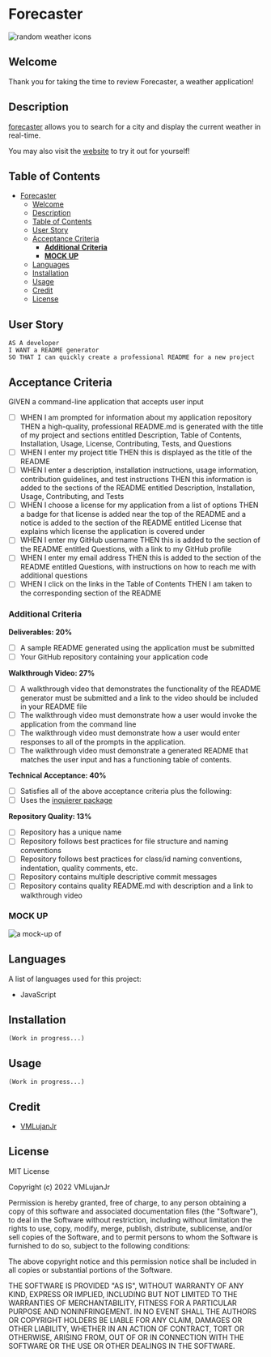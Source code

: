 # Forecaster
![random weather icons](./assets/images/mock-up.gif)
## Welcome

Thank you for taking the time to review Forecaster, a weather application!

## Description

[forecaster](https://github.com/VMLujanJr/forecaster) allows you to search for a city and display the current weather in real-time.

You may also visit the [website](https://vmlujanjr.github.io/forecaster/) to try it out for yourself!

## Table of Contents

- [Forecaster](#forecaster)
  - [Welcome](#welcome)
  - [Description](#description)
  - [Table of Contents](#table-of-contents)
  - [User Story](#user-story)
  - [Acceptance Criteria](#acceptance-criteria)
    - [**Additional Criteria**](#additional-criteria)
    - [**MOCK UP**](#mock-up)
  - [Languages](#languages)
  - [Installation](#installation)
  - [Usage](#usage)
  - [Credit](#credit)
  - [License](#license)

## User Story
```
AS A developer
I WANT a README generator
SO THAT I can quickly create a professional README for a new project
```

## Acceptance Criteria

GIVEN a command-line application that accepts user input
- [ ] WHEN I am prompted for information about my application repository
THEN a high-quality, professional README.md is generated with the title of my project and sections entitled Description, Table of Contents, Installation, Usage, License, Contributing, Tests, and Questions
- [ ] WHEN I enter my project title
THEN this is displayed as the title of the README
- [ ] WHEN I enter a description, installation instructions, usage information, contribution guidelines, and test instructions
THEN this information is added to the sections of the README entitled Description, Installation, Usage, Contributing, and Tests
- [ ] WHEN I choose a license for my application from a list of options
THEN a badge for that license is added near the top of the README and a notice is added to the section of the README entitled License that explains which license the application is covered under
- [ ] WHEN I enter my GitHub username
THEN this is added to the section of the README entitled Questions, with a link to my GitHub profile
- [ ] WHEN I enter my email address
THEN this is added to the section of the README entitled Questions, with instructions on how to reach me with additional questions
- [ ] WHEN I click on the links in the Table of Contents
THEN I am taken to the corresponding section of the README

### **Additional Criteria**

**Deliverables: 20%**

- [ ] A sample README generated using the application must be submitted
- [ ] Your GitHub repository containing your application code

**Walkthrough Video: 27%**

- [ ] A walkthrough video that demonstrates the functionality of the README generator must be submitted and a link to the video should be included in your README file
- [ ] The walkthrough video must demonstrate how a user would invoke the application from the command line
- [ ] The walkthrough video must demonstrate how a user would enter responses to all of the prompts in the application.
- [ ] The walkthrough video must demonstrate a generated README that matches the user input and has a functioning table of contents.

**Technical Acceptance: 40%**

- [ ] Satisfies all of the above acceptance criteria plus the following:
- [ ] Uses the [inquierer package](https://www.npmjs.com/package/inquirer)

**Repository Quality: 13%**

- [ ] Repository has a unique name
- [ ] Repository follows best practices for file structure and naming conventions
- [ ] Repository follows best practices for class/id naming conventions, indentation, quality comments, etc.
- [ ] Repository contains multiple descriptive commit messages
- [ ] Repository contains quality README.md with description and a link to walkthrough video

### **MOCK UP**

![a mock-up of](./assets/images/)

## Languages

A list of languages used for this project:

- JavaScript

## Installation

```
(Work in progress...)
```

## Usage

```
(Work in progress...)
```

## Credit

- [VMLujanJr](https://github.com/VMLujanJr)

## License
MIT License

Copyright (c) 2022 VMLujanJr

Permission is hereby granted, free of charge, to any person obtaining a copy
of this software and associated documentation files (the "Software"), to deal
in the Software without restriction, including without limitation the rights
to use, copy, modify, merge, publish, distribute, sublicense, and/or sell
copies of the Software, and to permit persons to whom the Software is
furnished to do so, subject to the following conditions:

The above copyright notice and this permission notice shall be included in all
copies or substantial portions of the Software.

THE SOFTWARE IS PROVIDED "AS IS", WITHOUT WARRANTY OF ANY KIND, EXPRESS OR
IMPLIED, INCLUDING BUT NOT LIMITED TO THE WARRANTIES OF MERCHANTABILITY,
FITNESS FOR A PARTICULAR PURPOSE AND NONINFRINGEMENT. IN NO EVENT SHALL THE
AUTHORS OR COPYRIGHT HOLDERS BE LIABLE FOR ANY CLAIM, DAMAGES OR OTHER
LIABILITY, WHETHER IN AN ACTION OF CONTRACT, TORT OR OTHERWISE, ARISING FROM,
OUT OF OR IN CONNECTION WITH THE SOFTWARE OR THE USE OR OTHER DEALINGS IN THE
SOFTWARE.